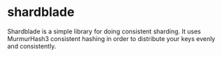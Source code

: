 # shardblade
Shardblade is a simple library for doing consistent sharding. It uses MurmurHash3 consistent hashing in order to distribute your keys evenly and consistently.
